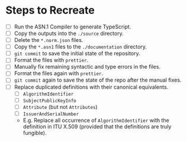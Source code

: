 # Steps to Recreate

- [ ] Run the ASN.1 Compiler to generate TypeScript.
- [ ] Copy the outputs into the `./source` directory.
- [ ] Delete the `*.norm.json` files.
- [ ] Copy the `*.asn1` files to the `./documentation` directory.
- [ ] `git commit` to save the initial state of the repository.
- [ ] Format the files with `prettier`.
- [ ] Manually fix remaining syntactic and type errors in the files.
- [ ] Format the files again with `prettier`.
- [ ] `git commit` again to save the state of the repo after the manual fixes.
- [ ] Replace duplicated definitions with their canonical equivalents.
  - [ ] `AlgorithmIdentifier`
  - [ ] `SubjectPublicKeyInfo`
  - [ ] `Attribute` (but not `Attributes`)
  - [ ] `IssuerAndSerialNumber`
  - E.g. Replace all occurrence of `AlgorithmIdentifier` with the definition in
    ITU X.509 (provided that the definitions are truly fungible).
